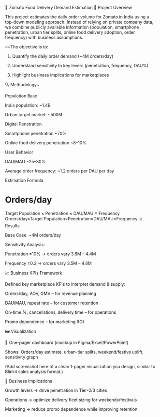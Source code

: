 🍴 Zomato Food Delivery Demand Estimation
📌 Project Overview

This project estimates the daily order volume for Zomato in India using a top-down modeling approach. Instead of relying on private company data, we combine publicly available information (population, smartphone penetration, urban tier splits, online food delivery adoption, order frequency) with business assumptions.

~~The objective is to:

1. Quantify the daily order demand (~4M orders/day)

2. Understand sensitivity to key levers (penetration, frequency, DAU%)

3. Highlight business implications for marketplaces

🔍 Methodology~

Population Base

India population: ~1.4B

Urban target market: ~500M

Digital Penetration

Smartphone penetration ~70%

Online food delivery penetration ~8–10%

User Behavior

DAU/MAU ~25–30%

Average order frequency: ~1.2 orders per DAU per day

Estimation Formula

Orders/day
=
Target Population
×
Penetration
×
DAU/MAU
×
Frequency
Orders/day=Target Population×Penetration×DAU/MAU×Frequency
📊 Results

Base Case: ~4M orders/day

Sensitivity Analysis:

Penetration ±10% → orders vary 3.6M – 4.4M

Frequency ±0.2 → orders vary 3.5M – 4.8M

📈 Business KPIs Framework

Defined key marketplace KPIs to interpret demand & supply:

Orders/day, AOV, GMV – for revenue planning

DAU/MAU, repeat rate – for customer retention

On-time %, cancellations, delivery time – for operations

Promo dependence – for marketing ROI

🖼️ Visualization

📌 One-pager dashboard (mockup in Figma/Excel/PowerPoint)

Shows: Orders/day estimate, urban-tier splits, weekend/festive uplift, sensitivity graph

(Add screenshot here of a clean 1-pager visualization you design, similar to Blinkit sales analysis format.)

🚀 Business Implications

Growth levers → drive penetration in Tier-2/3 cities

Operations → optimize delivery fleet sizing for weekends/festivals

Marketing → reduce promo dependence while improving retention
